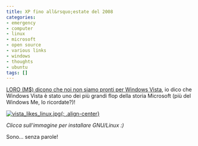 ```yaml
---
title: XP fino all&rsquo;estate del 2008
categories:
- emergency
- computer
- linux
- microsoft
- open source
- various links
- windows
- thoughts
- ubuntu
tags: []
---
```

[LORO (M$) dicono che noi non siamo pronti per Windows Vista](http://punto-informatico.it/p.aspx?i=2076386 "http://punto-informatico.it/p.aspx?i=2076386"),
io dico che Windows Vista è stato uno dei più grandi flop della storia
Microsoft (più del Windows Me, lo ricordate?)!

[![vista_likes_linux.jpg]({{site.url}}/images/vista_likes_linux.jpg){: .align-center}](http://goodbye-microsoft.com/ "http://goodbye-microsoft.com/" )  

_Clicca sull'immagine per installare GNU/Linux :)_  

Sono... senza parole!

